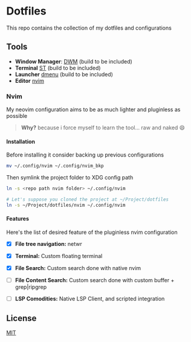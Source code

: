 # Dotfiles
This repo contains the collection of my dotfiles and configurations

## Tools
 - **Window Manager**: [DWM](https://dwm.suckless.org/) (build to be included)
 - **Terminal** [ST](https://st.suckless.org/) (build to be included)
 - **Launcher** [dmenu](https://tools.suckless.org/dmenu/) (build to be included)
 - **Editor** [nvim](https://neovim.io/)

### Nvim
My neovim configuration aims to be as much lighter and pluginless as possible
> **Why?** because i force myself to learn the tool... raw and naked :smile: 

#### Installation
Before installing it consider backing up previous configurations
```bash
mv ~/.config/nvim ~/.config/nvim_bkp
```
Then symlink the project folder to XDG config path
```bash
ln -s <repo path nvim folder> ~/.config/nvim

# Let's suppose you cloned the project at ~/Project/dotfiles
ln -s ~/Project/dotfiles/nvim ~/.config/nvim
```

#### Features
Here's the list of desired feature of the pluginless nvim configuration
 - [x] **File tree navigation:** netwr
 - [x] **Terminal:** Custom floating terminal
 - [x] **File Search:** Custom search done with native nvim
 - [ ] **File Content Search:** Custom search done with custom buffer + grep|ripgrep 
 - [ ] **LSP Comodities:** Native LSP Client, and scripted integration


## License
[MIT](LICENSE.md)
